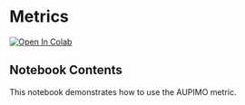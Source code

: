 # Metrics

[![Open In Colab](https://colab.research.google.com/assets/colab-badge.svg)](https://colab.research.google.com/github/open-edge-platform/anomalib/blob/main/examples/notebooks/04_metrics/aupimo.ipynb)

## Notebook Contents

This notebook demonstrates how to use the AUPIMO metric.
